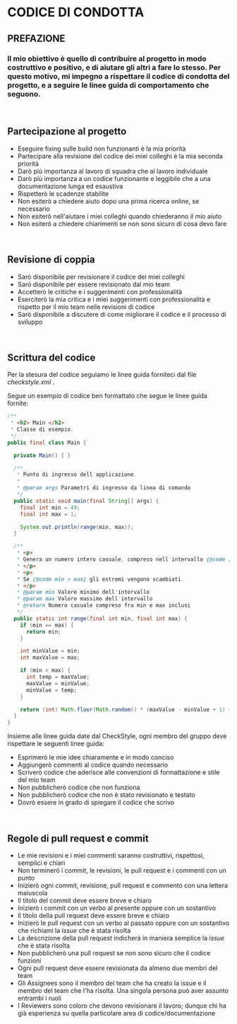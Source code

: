 # **CODICE DI CONDOTTA**

## **PREFAZIONE**
### Il mio obiettivo è quello di contribuire al progetto in modo costruttivo e positivo, e di aiutare gli altri a fare lo stesso. Per questo motivo, mi impegno a rispettare il codice di condotta del progetto, e a seguire le linee guida di comportamento che seguono.
<br >

## **Partecipazione al progetto**

* Eseguire fixing sulle build non funzionanti è la mia priorità
* Partecipare alla revisione del codice dei miei colleghi è la mia seconda priorità
* Darò più importanza al lavoro di squadra che al lavoro individuale
* Darò più importanza a un codice funzionante e leggibile che a una documentazione lunga ed esaustiva
* Rispetterò le scadenze stabilite
* Non esiterò a chiedere aiuto dopo una prima ricerca online, se necessario
* Non esiterò nell'aiutare i miei colleghi quando chiederanno il mio aiuto
* Non esiterò a chiedere chiarimenti se non sono sicuro di cosa devo fare

<br >

## **Revisione di coppia**


* Sarò disponibile per revisionare il codice dei miei colleghi
* Sarò disponibile per essere revisionato dal mio team
* Accetterò le critiche e i suggerimenti con professionalità
* Eserciterò la mia critica e i miei suggerimenti con professionalità e rispetto per il mio team nelle revisioni di codice
* Sarò disponibile a discutere di come migliorare il codice e il processo di sviluppo

<br>

## **Scrittura del codice**

Per la stesura del codice seguiamo le linee guida forniteci dal file _checkstyle.xml_ .

Segue un esempio di codice ben formattato che segue le linee guida fornite:

```java
/**
 * <h2> Main </h2>
 * Classe di esempio.
 */
public final class Main {

  private Main() { }

  /**
   * Punto di ingresso dell'applicazione.
   *
   * @param args Parametri di ingresso da linea di comando
   */
  public static void main(final String[] args) {
    final int min = 49;
    final int max = 1;

    System.out.println(range(min, max));
  }

  /**
   * <p>
   * Genera un numero intero casuale, compreso nell'intervallo {@code [min, max]}.
   * </p>
   * <p>
   * Se {@code min > max} gli estremi vengono scambiati.
   * </p>
   * @param min Valore minimo dell'intervallo
   * @param max Valore massimo dell'intervallo
   * @return Numero casuale compreso fra min e max inclusi
   */
  public static int range(final int min, final int max) {
    if (min == max) {
      return min;
    }

    int minValue = min;
    int maxValue = max;

    if (min > max) {
      int temp = maxValue;
      maxValue = minValue;
      minValue = temp;
    }

    return (int) Math.floor(Math.random() * (maxValue - minValue + 1) + minValue);
  }
}

```

Insieme alle linee guida date dal CheckStyle, ogni membro del gruppo deve rispettare le seguenti linee guida:

* Esprimerò le mie idee chiaramente e in modo conciso
* Aggiungerò commenti al codice quando necessario
* Scriverò codice che aderisce alle convenzioni di formattazione e stile del mio team
* Non pubblicherò codice che non funziona
* Non pubblicherò codice che non è stato revisionato e testato
* Dovrò essere in grado di spiegare il codice che scrivo
<br >

## **Regole di pull request e commit**

* Le mie revisioni e i miei commenti saranno costruttivi, rispettosi, semplici e chiari
* Non terminerò i commit, le revisioni, le pull request e i commenti con un punto
* Inizierò ogni commit, revisione, pull request e commento con una lettera maiuscola
* Il titolo del commit deve essere breve e chiaro
* Inizierò i commit con un verbo al presente oppure con un sostantivo
* Il titolo della pull request deve essere breve e chiaro
* Inizierò le pull request con un verbo al passato oppure con un sostantivo che richiami la *issue* che è stata risolta
* La descrizione della pull request indicherà in maniera semplice la *issue* che è stata risolta
* Non pubblicherò una pull request se non sono sicuro che il codice funzioni
* Ogni pull request deve essere revisionata da almeno due membri del team
* Gli Assignees sono il membro del team che ha creato la issue e il membro del team che l'ha risolta. Una singola persona può aver assunto entrambi i ruoli
* I Reviewers sono coloro che devono revisionare il lavoro; dunque chi ha già esperienza su quella particolare area di codice/documentazione

